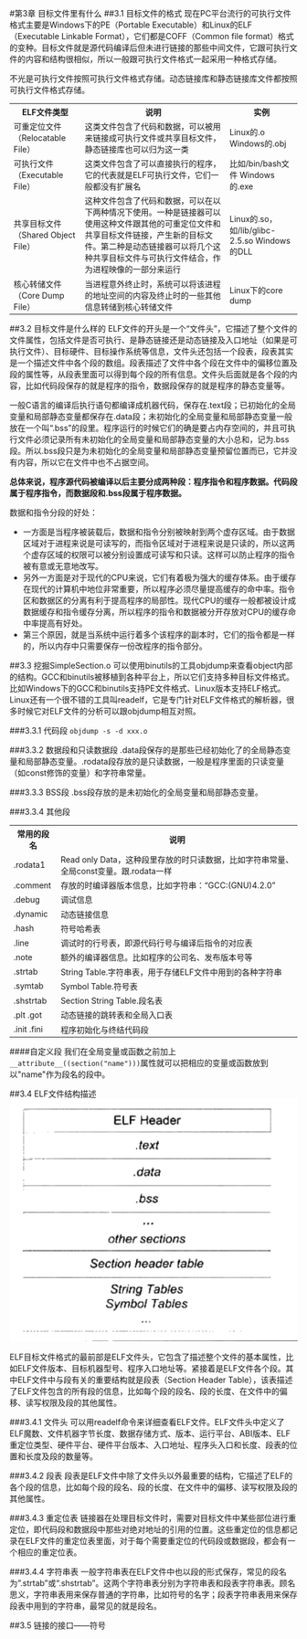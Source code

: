 #第3章 目标文件里有什么
##3.1 目标文件的格式
现在PC平台流行的可执行文件格式主要是Windows下的PE（Portable Executable）和Linux的ELF（Executable Linkable Format），它们都是COFF（Common file format）格式的变种。目标文件就是源代码编译后但未进行链接的那些中间文件，它跟可执行文件的内容和结构很相似，所以一般跟可执行文件格式一起采用一种格式存储。

不光是可执行文件按照可执行文件格式存储。动态链接库和静态链接库文件都按照可执行文件格式存储。

<table>
<tr>
	<th>ELF文件类型</th>
	<th>说明</th>
	<th>实例</th>
</tr>
<tr>
	<td>可重定位文件（Relocatable File）</td>
	<td>这类文件包含了代码和数据，可以被用来链接成可执行文件或共享目标文件，静态链接库也可以归为这一类</td>
	<td>Linux的.o Windows的.obj</td>
</tr>
<tr>
	<td>可执行文件（Executable File）</td>
	<td>这类文件包含了可以直接执行的程序，它的代表就是ELF可执行文件，它们一般都没有扩展名</td>
	<td>比如/bin/bash文件 Windows的.exe</td>
</tr>
<tr>
	<td>共享目标文件（Shared Object File）</td>
	<td>这种文件包含了代码和数据，可以在以下两种情况下使用。一种是链接器可以使用这种文件跟其他的可重定位文件和共享目标文件链接，产生新的目标文件。第二种是动态链接器可以将几个这种共享目标文件与可执行文件结合，作为进程映像的一部分来运行</td>
	<td>Linux的.so，如/lib/glibc-2.5.so Windows的DLL</td>
</tr>
<tr>
	<td>核心转储文件（Core Dump File）</td>
	<td>当进程意外终止时，系统可以将该进程的地址空间的内容及终止时的一些其他信息转储到核心转储文件</td>
	<td>Linux下的core dump</td>
</tr>
</table>

##3.2 目标文件是什么样的
ELF文件的开头是一个“文件头”，它描述了整个文件的文件属性，包括文件是否可执行、是静态链接还是动态链接及入口地址（如果是可执行文件）、目标硬件、目标操作系统等信息，文件头还包括一个段表，段表其实是一个描述文件中各个段的数组。段表描述了文件中各个段在文件中的偏移位置及段的属性等，从段表里面可以得到每个段的所有信息。文件头后面就是各个段的内容，比如代码段保存的就是程序的指令，数据段保存的就是程序的静态变量等。

一般C语言的编译后执行语句都编译成机器代码，保存在.text段；已初始化的全局变量和局部静态变量都保存在.data段；未初始化的全局变量和局部静态变量一般放在一个叫“.bss”的段里。程序运行的时候它们的确是要占内存空间的，并且可执行文件必须记录所有未初始化的全局变量和局部静态变量的大小总和，记为.bss段。所以.bss段只是为未初始化的全局变量和局部静态变量预留位置而已，它并没有内容，所以它在文件中也不占据空间。

**总体来说，程序源代码被编译以后主要分成两种段：程序指令和程序数据。代码段属于程序指令，而数据段和.bss段属于程序数据。**

数据和指令分段的好处：

- 一方面是当程序被装载后，数据和指令分别被映射到两个虚存区域。由于数据区域对于进程来说是可读写的，而指令区域对于进程来说是只读的，所以这两个虚存区域的权限可以被分别设置成可读写和只读。这样可以防止程序的指令被有意或无意地改写。
- 另外一方面是对于现代的CPU来说，它们有着极为强大的缓存体系。由于缓存在现代的计算机中地位非常重要，所以程序必须尽量提高缓存的命中率。指令区和数据区的分离有利于提高程序的局部性。现代CPU的缓存一般都被设计成数据缓存和指令缓存分离，所以程序的指令和数据被分开存放对CPU的缓存命中率提高有好处。
- 第三个原因，就是当系统中运行着多个该程序的副本时，它们的指令都是一样的，所以内存中只需要保存一份改程序的指令部分。

##3.3 挖掘SimpleSection.o
可以使用binutils的工具objdump来查看object内部的结构。GCC和binutils被移植到各种平台上，所以它们支持多种目标文件格式。比如Windows下的GCC和binutils支持PE文件格式、Linux版本支持ELF格式。Linux还有一个很不错的工具叫readelf，它是专门针对ELF文件格式的解析器，很多时候它对ELF文件的分析可以跟objdump相互对照。

###3.3.1 代码段
`objdump -s -d xxx.o`

###3.3.2 数据段和只读数据段
.data段保存的是那些已经初始化了的全局静态变量和局部静态变量。.rodata段存放的是只读数据，一般是程序里面的只读变量（如const修饰的变量）和字符串常量。

###3.3.3 BSS段
.bss段存放的是未初始化的全局变量和局部静态变量。

###3.3.4 其他段
<table>
	<tr>
		<th>常用的段名</th>
		<th>说明</th>
	</tr>
	<tr>
		<td>.rodata1</td>
		<td>Read only Data，这种段里存放的时只读数据，比如字符串常量、全局const变量。跟.rodata一样</td>
	</tr>
	<tr>
		<td>.comment</td>
		<td>存放的时编译器版本信息，比如字符串：“GCC:(GNU)4.2.0”</td>
	</tr>
	<tr>
		<td>.debug</td>
		<td>调试信息</td>
	</tr>
	<tr>
		<td>.dynamic</td>
		<td>动态链接信息</td>
	</tr>
	<tr>
		<td>.hash</td>
		<td>符号哈希表</td>
	</tr>
	<tr>
		<td>.line</td>
		<td>调试时的行号表，即源代码行号与编译后指令的对应表</td>
	</tr>
	<tr>
		<td>.note</td>
		<td>额外的编译器信息。比如程序的公司名、发布版本号等</td>
	</tr>
	<tr>
		<td>.strtab</td>
		<td>String Table.字符串表，用于存储ELF文件中用到的各种字符串</td>
	</tr>
	<tr>
		<td>.symtab</td>
		<td>Symbol Table.符号表</td>
	</tr>
	<tr>
		<td>.shstrtab</td>
		<td>Section String Table.段名表</td>
	</tr>
	<tr>
		<td>.plt .got</td>
		<td>动态链接的跳转表和全局入口表</td>
	</tr>
	<tr>
		<td>.init .fini</td>
		<td>程序初始化与终结代码段</td>
	</tr>
</table>

####自定义段
我们在全局变量或函数之前加上`__attribute__((section("name")))`属性就可以把相应的变量或函数放到以"name"作为段名的段中。

##3.4 ELF文件结构描述
![](../images/03.01.png)

ELF目标文件格式的最前部是ELF文件头，它包含了描述整个文件的基本属性，比如ELF文件版本、目标机器型号、程序入口地址等。紧接着是ELF文件各个段。其中ELF文件中与段有关的重要结构就是段表（Section Header Table），该表描述了ELF文件包含的所有段的信息，比如每个段的段名、段的长度、在文件中的偏移、读写权限及段的其他属性。

###3.4.1 文件头
可以用readelf命令来详细查看ELF文件。ELF文件头中定义了ELF魔数、文件机器字节长度、数据存储方式、版本、运行平台、ABI版本、ELF重定位类型、硬件平台、硬件平台版本、入口地址、程序头入口和长度、段表的位置和长度及段的数量等。

###3.4.2 段表
段表是ELF文件中除了文件头以外最重要的结构，它描述了ELF的各个段的信息，比如每个段的段名、段的长度、在文件中的偏移、读写权限及段的其他属性。

###3.4.3 重定位表
链接器在处理目标文件时，需要对目标文件中某些部位进行重定位，即代码段和数据段中那些对绝对地址的引用的位置。这些重定位的信息都记录在ELF文件的重定位表里面，对于每个需要重定位的代码段或数据段，都会有一个相应的重定位表。

###3.4.4 字符串表
一般字符串表在ELF文件中也以段的形式保存，常见的段名为”.strtab”或“.shstrtab”。这两个字符串表分别为字符串表和段表字符串表。顾名思义，字符串表用来保存普通的字符串，比如符号的名字；段表字符串表用来保存段表中用到的字符串，最常见的就是段名。

##3.5 链接的接口——符号
